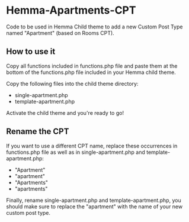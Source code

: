 # Hemma-Apartments-CPT
Code to be used in Hemma Child theme to add a new Custom Post Type named "Apartment" (based on Rooms CPT).

## How to use it
Copy all functions included in functions.php file and paste them at the bottom of the functions.php file included in your Hemma child theme.

Copy the following files into the child theme directory:
- single-apartment.php
- template-apartment.php

Activate the child theme and you're ready to go!

## Rename the CPT
If you want to use a different CPT name, replace these occurrences in functions.php file as well as in single-apartment.php and template-apartment.php:
- "Apartment"
- "apartment"
- "Apartments"
- "apartments"

Finally, rename single-apartment.php and template-apartment.php, you should make sure to replace the "apartment" with the name of your new custom post type.
